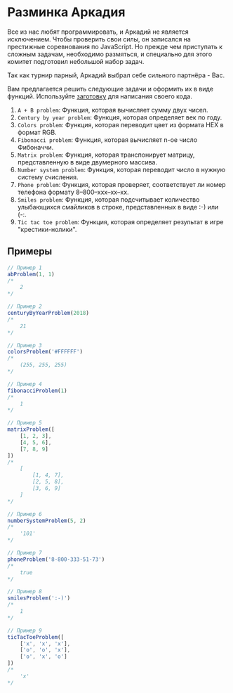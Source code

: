 # Разминка Аркадия

Все из нас любят программировать, и Аркадий не является исключением. Чтобы проверить свои силы, он записался на престижные соревнования по JavaScript. Но прежде чем приступать к сложным задачам, необходимо размяться, и специально для этого комитет подготовил небольшой набор задач.

Так как турнир парный, Аркадий выбрал себе сильного партнёра - Вас.

Вам предлагается решить следующие задачи и оформить их в виде функций. Используйте [заготовку](https://pastebin.com/46Uj3ygE) для написания своего кода.

1. `A + B problem`: Функция, которая вычисляет сумму двух чисел.
1. `Century by year problem`: Функция, которая определяет век по году.
1. `Colors problem`: Функция, которая переводит цвет из формата HEX в формат RGB.
1. `Fibonacci problem`: Функция, которая вычисляет n-ое число Фибоначчи.
1. `Matrix problem`: Функция, которая транспонирует матрицу, представленную в виде двумерного массива.
1. `Number system problem`: Функция, которая переводит число в нужную систему счисления.
1. `Phone problem`: Функция, которая проверяет, соответствует ли номер телефона формату 8–800–xxx–xx–xx.
1. `Smiles problem`: Функция, которая подсчитывает количество улыбающихся смайликов в строке, представленных в виде :-) или (-:.
1. `Tic tac toe problem`: Функция, которая определяет результат в игре "крестики-нолики".

## Примеры

```javascript
// Пример 1
abProblem(1, 1)
/*
    2
*/

// Пример 2
centuryByYearProblem(2018)
/*
    21
*/

// Пример 3
colorsProblem('#FFFFFF')
/*
    (255, 255, 255)
*/

// Пример 4
fibonacciProblem(1)
/*
    1
*/

// Пример 5
matrixProblem([
    [1, 2, 3],
    [4, 5, 6],
    [7, 8, 9]
])
/*
    [
        [1, 4, 7],
        [2, 5, 8],
        [3, 6, 9]
    ]
*/

// Пример 6
numberSystemProblem(5, 2)
/*
    '101'
*/

// Пример 7
phoneProblem('8-800-333-51-73')
/*
    true
*/

// Пример 8
smilesProblem(':-)')
/*
    1
*/

// Пример 9
ticTacToeProblem([
    ['x', 'x', 'x'],
    ['o', 'o', 'x'],
    ['o', 'x', 'o']
])
/*
    'x'
*/
```